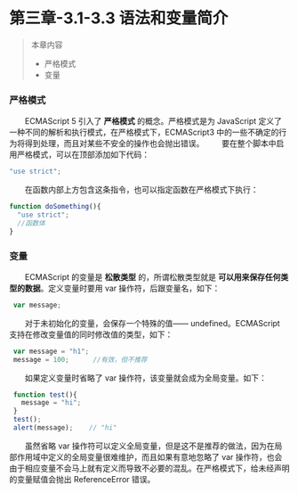 # 第三章-3.1-3.3 语法和变量简介
>本章内容  
>  * 严格模式
>  * 变量

### 严格模式
　　ECMAScript 5 引入了 **严格模式** 的概念。严格模式是为 JavaScript 定义了一种不同的解析和执行模式，在严格模式下，ECMAScript3 中的一些不确定的行为将得到处理，而且对某些不安全的操作也会抛出错误。
　　要在整个脚本中启用严格模式，可以在顶部添加如下代码：
```javascript
"use strict";
```
　　在函数内部上方包含这条指令，也可以指定函数在严格模式下执行：
```javascript
function doSomething(){
  "use strict";
  //函数体
}
```
### 变量  
　　ECMAScript 的变量是 **松散类型** 的，所谓松散类型就是 **可以用来保存任何类型的数据**。定义变量时要用 var 操作符，后跟变量名，如下：
```javascript
 var message;
```
　　对于未初始化的变量，会保存一个特殊的值—— undefined。ECMAScript 支持在修改变量值的同时修改值的类型，如下：
```javascript
 var message = "h1";
 message = 100;      //有效，但不推荐
```
　　如果定义变量时省略了 var 操作符，该变量就会成为全局变量。如下：
```javascript
 function test(){
   message = "hi";
 }
 test();
 alert(message);    // "hi"
```
　　虽然省略 var 操作符可以定义全局变量，但是这不是推荐的做法，因为在局部作用域中定义的全局变量很难维护，而且如果有意地忽略了 var 操作符，也会由于相应变量不会马上就有定义而导致不必要的混乱。在严格模式下，给未经声明的变量赋值会抛出 ReferenceError 错误。

